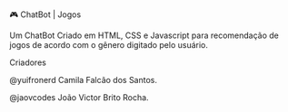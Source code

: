 🎮 ChatBot | Jogos

Um ChatBot Criado em HTML, CSS e Javascript para recomendação de jogos de acordo com o gênero digitado pelo usuário.

Criadores

@yuifronerd Camila Falcão dos Santos.

@jaovcodes João Victor Brito Rocha.
